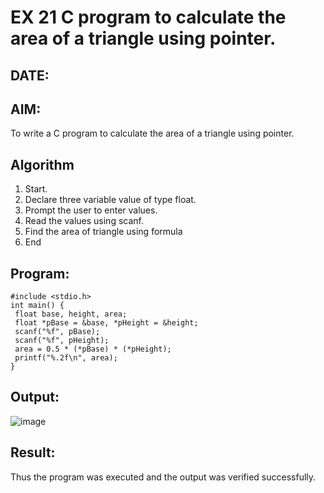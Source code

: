 # EX 21 C program to calculate the area of a triangle using pointer.
## DATE:
## AIM:
To write a C program to calculate the area of a triangle using pointer.

## Algorithm
1. Start.
2. Declare three variable value of type float.
3. Prompt the user to enter values.
4. Read the values using scanf.
5. Find the area of triangle using formula
6. End   

## Program:
```
#include <stdio.h>
int main() {
 float base, height, area;
 float *pBase = &base, *pHeight = &height;
 scanf("%f", pBase);
 scanf("%f", pHeight);
 area = 0.5 * (*pBase) * (*pHeight);
 printf("%.2f\n", area);
}
```
## Output:
![image](https://github.com/user-attachments/assets/c8136f03-939b-4635-b505-ea1dbd3c90c0)




## Result:
Thus the program was executed and the output was verified successfully.
